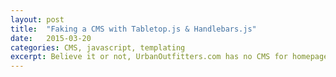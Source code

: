 ```yaml
---
layout: post
title:  "Faking a CMS with Tabletop.js & Handlebars.js"
date:   2015-03-20
categories: CMS, javascript, templating
excerpt: Believe it or not, UrbanOutfitters.com has no CMS for homepages and other marketing touchpoints! For years, links, images, and copy have been hardcoded in html that gets updated each and every week. Here's how I faked a CMS using a Google Doc spreadsheet to store marketing content, Tabletop.js to turn that spreadsheet into a json object, and Handlebars.js to create templates that churn out html. 
---
```


 




